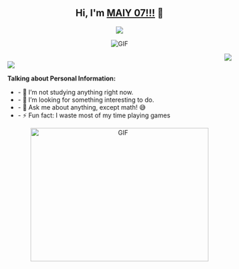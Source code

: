<h2 align="center">Hi, I'm <a href="https://source-profile-psi.vercel.app//" target="blank">MAIY 07!!!</a> 👋</h2>
<p align="center">
  <a align="center" href="https://github.com/DenverCoder1/readme-typing-svg"><img src="https://readme-typing-svg.herokuapp.com?&font=IBM+Plex+Sans&color=F72EE2&size=29&lines=Welcome+to+my+GitHub+Profile!;Mai+Nam+Tu+Khac+Van+Tu+Mien+Ha+Khac+Kho+Co+Man+Chi!" /></a>
  <!-- Tu Tai Huu Nhien Tuong Lai Phung -->
</p>

<p align="center">
<img align="middle" alt="GIF" src="https://i.pinimg.com/originals/65/a5/ec/65a5ec60b90f6b8faede3390ad5ee065.gif" />
</p>

<img align="right" src="https://media.giphy.com/media/M9gbBd9nbDrOTu1Mqx/giphy.gif">
<br>
  <a href="https://github.com/maiychrus25">
    <img src="https://visitcount.itsvg.in/api?id=maiyanchrus25&label=Profile%20Views&color=0&icon=3&pretty=true" />
  </a>
</a>
<!-- [![](https://visitcount.itsvg.in/api?id=maiyanchrus25&label=Profile%20Views&color=0&icon=3&pretty=true)](https://visitcount.itsvg.in) -->
  
**Talking about Personal Information:**
<ul>
  <li>- 🌱 I’m not studying anything right now. </li>
  <li>- 👯 I’m looking for something interesting to do.</li>
  <li>- 💬 Ask me about anything, except math! 😅</li>
  <li>- ⚡ Fun fact: I waste most of my time playing games</li>
</ul>

<p align="center">
  <a align="center" target="_blank">
    <img height="300" width="400" alt="GIF" src="https://media.giphy.com/media/SWoSkN6DxTszqIKEqv/giphy.gif">
  </a>
</p>
